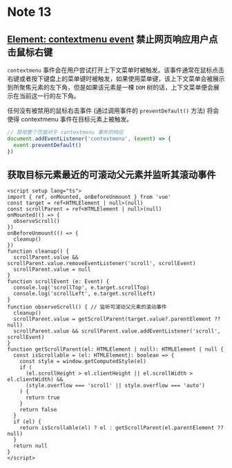 # Note 13

<BackTop />

## [Element: contextmenu event](https://developer.mozilla.org/zh-CN/docs/Web/API/Element/contextmenu_event) 禁止网页响应用户点击鼠标右键

`contextmenu` 事件会在用户尝试打开上下文菜单时被触发。该事件通常在鼠标点击右键或者按下键盘上的菜单键时被触发，如果使用菜单键，该上下文菜单会被展示 到所聚焦元素的左下角，但是如果该元素是一棵 `DOM` 树的话，上下文菜单便会展示在当前这一行的左下角。

任何没有被禁用的鼠标右击事件 (通过调用事件的 `preventDefault()` 方法) 将会使得 contextmenu 事件在目标元素上被触发。

```js
// 禁用整个页面对于 contextmenu 事件的响应
document.addEventListener('contextmenu', (event) => {
  event.preventDefault()
})
```

## 获取目标元素最近的可滚动父元素并监听其滚动事件

```vue
<script setup lang="ts">
import { ref, onMounted, onBeforeUnmount } from 'vue'
const target = ref<HTMLElement | null>(null)
const scrollParent = ref<HTMLElement | null>(null)
onMounted(() => {
  observeScroll()
})
onBeforeUnmount(() => {
  cleanup()
})
function cleanup() {
  scrollParent.value && scrollParent.value.removeEventListener('scroll', scrollEvent)
  scrollParent.value = null
}
function scrollEvent (e: Event) {
  console.log('scrollTop', e.target.scrollTop)
  console.log('scrollLeft', e.target.scrollLeft)
}
function observeScroll() { // 监听可滚动父元素的滚动事件
  cleanup()
  scrollParent.value = getScrollParent(target.value?.parentElement ?? null)
  scrollParent.value && scrollParent.value.addEventListener('scroll', scrollEvent)
}
function getScrollParent(el: HTMLElement | null): HTMLElement | null {
  const isScrollable = (el: HTMLElement): boolean => {
    const style = window.getComputedStyle(el)
    if (
      (el.scrollHeight > el.clientHeight || el.scrollWidth > el.clientWidth) &&
      (style.overflow === 'scroll' || style.overflow === 'auto')
    ) {
      return true
    }
    return false
  }
  if (el) {
    return isScrollable(el) ? el : getScrollParent(el.parentElement ?? null)
  }
  return null
}
</script>
```
